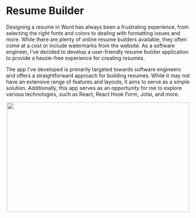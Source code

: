 # Resume Builder

Designing a resume in Word has always been a frustrating experience, from selecting the right fonts and colors to dealing with formatting issues and more. While there are plenty of online resume builders available, they often come at a cost or include watermarks from the website. As a software engineer, I've decided to develop a user-friendly resume builder application to provide a hassle-free experience for creating resumes.

The app I've developed is primarily targeted towards software engineers and offers a straightforward approach for building resumes. While it may not have an extensive range of features and layouts, it aims to serve as a simple solution. Additionally, this app serves as an opportunity for me to explore various technologies, such as React, React Hook Form, Jotai, and more.

<center>
<img src="./walkthrough.gif" height="300" width="500">
</center>
